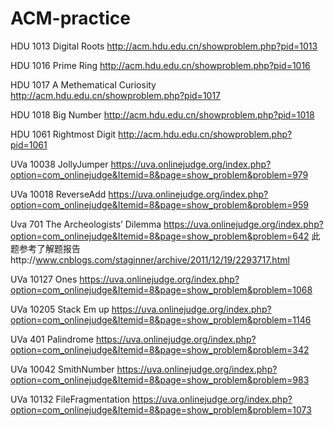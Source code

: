 # ACM-practice
HDU 1013 Digital Roots http://acm.hdu.edu.cn/showproblem.php?pid=1013

HDU 1016 Prime Ring http://acm.hdu.edu.cn/showproblem.php?pid=1016

HDU 1017 A Methematical Curiosity http://acm.hdu.edu.cn/showproblem.php?pid=1017

HDU 1018 Big Number http://acm.hdu.edu.cn/showproblem.php?pid=1018

HDU 1061 Rightmost Digit http://acm.hdu.edu.cn/showproblem.php?pid=1061

UVa 10038 JollyJumper https://uva.onlinejudge.org/index.php?option=com_onlinejudge&Itemid=8&page=show_problem&problem=979

UVa 10018 ReverseAdd https://uva.onlinejudge.org/index.php?option=com_onlinejudge&Itemid=8&page=show_problem&problem=959

Uva 701 The Archeologists’ Dilemma https://uva.onlinejudge.org/index.php?option=com_onlinejudge&Itemid=8&page=show_problem&problem=642
此题参考了解题报告http://www.cnblogs.com/staginner/archive/2011/12/19/2293717.html

UVa 10127 Ones https://uva.onlinejudge.org/index.php?option=com_onlinejudge&Itemid=8&page=show_problem&problem=1068

UVa 10205 Stack Em up https://uva.onlinejudge.org/index.php?option=com_onlinejudge&Itemid=8&page=show_problem&problem=1146

UVa 401 Palindrome https://uva.onlinejudge.org/index.php?option=com_onlinejudge&Itemid=8&page=show_problem&problem=342

UVa 10042 SmithNumber https://uva.onlinejudge.org/index.php?option=com_onlinejudge&Itemid=8&page=show_problem&problem=983

UVa 10132 FileFragmentation https://uva.onlinejudge.org/index.php?option=com_onlinejudge&Itemid=8&page=show_problem&problem=1073
